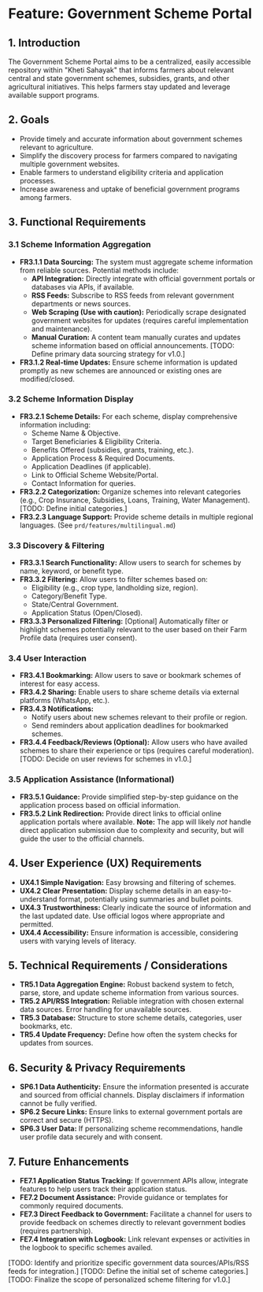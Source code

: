 # Feature: Government Scheme Portal

## 1. Introduction

The Government Scheme Portal aims to be a centralized, easily accessible repository within "Kheti Sahayak" that informs farmers about relevant central and state government schemes, subsidies, grants, and other agricultural initiatives. This helps farmers stay updated and leverage available support programs.

## 2. Goals

*   Provide timely and accurate information about government schemes relevant to agriculture.
*   Simplify the discovery process for farmers compared to navigating multiple government websites.
*   Enable farmers to understand eligibility criteria and application processes.
*   Increase awareness and uptake of beneficial government programs among farmers.

## 3. Functional Requirements

### 3.1 Scheme Information Aggregation
*   **FR3.1.1 Data Sourcing:** The system must aggregate scheme information from reliable sources. Potential methods include:
    *   **API Integration:** Directly integrate with official government portals or databases via APIs, if available.
    *   **RSS Feeds:** Subscribe to RSS feeds from relevant government departments or news sources.
    *   **Web Scraping (Use with caution):** Periodically scrape designated government websites for updates (requires careful implementation and maintenance).
    *   **Manual Curation:** A content team manually curates and updates scheme information based on official announcements. [TODO: Define primary data sourcing strategy for v1.0.]
*   **FR3.1.2 Real-time Updates:** Ensure scheme information is updated promptly as new schemes are announced or existing ones are modified/closed.

### 3.2 Scheme Information Display
*   **FR3.2.1 Scheme Details:** For each scheme, display comprehensive information including:
    *   Scheme Name & Objective.
    *   Target Beneficiaries & Eligibility Criteria.
    *   Benefits Offered (subsidies, grants, training, etc.).
    *   Application Process & Required Documents.
    *   Application Deadlines (if applicable).
    *   Link to Official Scheme Website/Portal.
    *   Contact Information for queries.
*   **FR3.2.2 Categorization:** Organize schemes into relevant categories (e.g., Crop Insurance, Subsidies, Loans, Training, Water Management). [TODO: Define initial categories.]
*   **FR3.2.3 Language Support:** Provide scheme details in multiple regional languages. (See `prd/features/multilingual.md`)

### 3.3 Discovery & Filtering
*   **FR3.3.1 Search Functionality:** Allow users to search for schemes by name, keyword, or benefit type.
*   **FR3.3.2 Filtering:** Allow users to filter schemes based on:
    *   Eligibility (e.g., crop type, landholding size, region).
    *   Category/Benefit Type.
    *   State/Central Government.
    *   Application Status (Open/Closed).
*   **FR3.3.3 Personalized Filtering:** [Optional] Automatically filter or highlight schemes potentially relevant to the user based on their Farm Profile data (requires user consent).

### 3.4 User Interaction
*   **FR3.4.1 Bookmarking:** Allow users to save or bookmark schemes of interest for easy access.
*   **FR3.4.2 Sharing:** Enable users to share scheme details via external platforms (WhatsApp, etc.).
*   **FR3.4.3 Notifications:**
    *   Notify users about new schemes relevant to their profile or region.
    *   Send reminders about application deadlines for bookmarked schemes.
*   **FR3.4.4 Feedback/Reviews (Optional):** Allow users who have availed schemes to share their experience or tips (requires careful moderation). [TODO: Decide on user reviews for schemes in v1.0.]

### 3.5 Application Assistance (Informational)
*   **FR3.5.1 Guidance:** Provide simplified step-by-step guidance on the application process based on official information.
*   **FR3.5.2 Link Redirection:** Provide direct links to official online application portals where available. **Note:** The app will likely *not* handle direct application submission due to complexity and security, but will guide the user to the official channels.

## 4. User Experience (UX) Requirements

*   **UX4.1 Simple Navigation:** Easy browsing and filtering of schemes.
*   **UX4.2 Clear Presentation:** Display scheme details in an easy-to-understand format, potentially using summaries and bullet points.
*   **UX4.3 Trustworthiness:** Clearly indicate the source of information and the last updated date. Use official logos where appropriate and permitted.
*   **UX4.4 Accessibility:** Ensure information is accessible, considering users with varying levels of literacy.

## 5. Technical Requirements / Considerations

*   **TR5.1 Data Aggregation Engine:** Robust backend system to fetch, parse, store, and update scheme information from various sources.
*   **TR5.2 API/RSS Integration:** Reliable integration with chosen external data sources. Error handling for unavailable sources.
*   **TR5.3 Database:** Structure to store scheme details, categories, user bookmarks, etc.
*   **TR5.4 Update Frequency:** Define how often the system checks for updates from sources.

## 6. Security & Privacy Requirements

*   **SP6.1 Data Authenticity:** Ensure the information presented is accurate and sourced from official channels. Display disclaimers if information cannot be fully verified.
*   **SP6.2 Secure Links:** Ensure links to external government portals are correct and secure (HTTPS).
*   **SP6.3 User Data:** If personalizing scheme recommendations, handle user profile data securely and with consent.

## 7. Future Enhancements

*   **FE7.1 Application Status Tracking:** If government APIs allow, integrate features to help users track their application status.
*   **FE7.2 Document Assistance:** Provide guidance or templates for commonly required documents.
*   **FE7.3 Direct Feedback to Government:** Facilitate a channel for users to provide feedback on schemes directly to relevant government bodies (requires partnership).
*   **FE7.4 Integration with Logbook:** Link relevant expenses or activities in the logbook to specific schemes availed.

[TODO: Identify and prioritize specific government data sources/APIs/RSS feeds for integration.]
[TODO: Define the initial set of scheme categories.]
[TODO: Finalize the scope of personalized scheme filtering for v1.0.]
